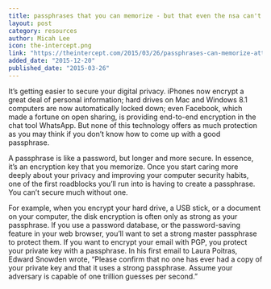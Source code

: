 ```yaml
---
title: passphrases that you can memorize - but that even the nsa can't guess.
layout: post
category: resources
author: Micah Lee
icon: the-intercept.png
link: "https://theintercept.com/2015/03/26/passphrases-can-memorize-attackers-cant-guess/"
added_date: "2015-12-20"
published_date: "2015-03-26"
---
```


It’s getting easier to secure your digital privacy. iPhones now encrypt a great deal of personal information; hard drives on Mac and Windows 8.1 computers are now automatically locked down; even Facebook, which made a fortune on open sharing, is providing end-to-end encryption in the chat tool WhatsApp. But none of this technology offers as much protection as you may think if you don’t know how to come up with a good passphrase.  

A passphrase is like a password, but longer and more secure. In essence, it’s an encryption key that you memorize. Once you start caring more deeply about your privacy and improving your computer security habits, one of the first roadblocks you’ll run into is having to create a passphrase. You can’t secure much without one.  

For example, when you encrypt your hard drive, a USB stick, or a document on your computer, the disk encryption is often only as strong as your passphrase. If you use a password database, or the password-saving feature in your web browser, you’ll want to set a strong master passphrase to protect them. If you want to encrypt your email with PGP, you protect your private key with a passphrase. In his first email to Laura Poitras, Edward Snowden wrote, “Please confirm that no one has ever had a copy of your private key and that it uses a strong passphrase. Assume your adversary is capable of one trillion guesses per second.”  
